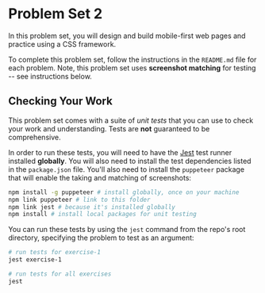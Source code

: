 # Problem Set 2

In this problem set, you will design and build mobile-first web pages and practice using a CSS framework.

To complete this problem set, follow the instructions in the `README.md` file for each problem. Note, this problem set uses **screenshot matching** for testing -- see instructions below.

## Checking Your Work
This problem set comes with a suite of _unit tests_ that you can use to check your work and understanding. Tests are **not** guaranteed to be comprehensive.

In order to run these tests, you will need to have the [Jest](https://facebook.github.io/jest/) test runner installed **globally**. You will also need to install the test dependencies listed in the `package.json` file. You'll also need to install the `puppeteer` package that will enable the taking and matching of screenshots:

```bash
npm install -g puppeteer # install globally, once on your machine
npm link puppeteer # link to this folder
npm link jest # because it's installed globally
npm install # install local packages for unit testing
```

You can run these tests by using the `jest` command from the repo's root directory, specifying the problem to test as an argument:

```bash
# run tests for exercise-1
jest exercise-1

# run tests for all exercises
jest
```
